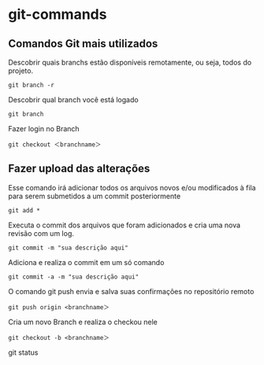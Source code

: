 # git-commands
## Comandos Git mais utilizados

Descobrir quais branchs estão disponíveis remotamente, ou seja, todos do projeto.
```
git branch -r
```

Descobrir qual branch você está logado

```
git branch
```

Fazer login no Branch
```
git checkout ＜branchname＞ 
```



## Fazer upload das alterações ##

Esse comando irá adicionar todos os arquivos novos e/ou modificados à fila para serem submetidos a um commit posteriormente
```
git add *
```
Executa o commit dos arquivos que foram adicionados e cria uma nova revisão com um log.

```
git commit -m "sua descrição aqui"
```

Adiciona e realiza o commit em um só comando
```
git commit -a -m "sua descrição aqui"
```

O comando git push envia e salva suas confirmações no repositório remoto
```
git push origin <branchname＞
```

Cria um novo Branch e realiza o checkou nele
```
git checkout -b <branchname＞ 
```

git status
